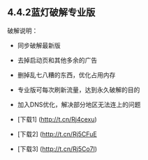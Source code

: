 
## 4.4.2蓝灯破解专业版
破解说明：
* 同步破解最新版
* 去掉启动页和其他多余的广告
* 删掉乱七八糟的东西，优化占用内存
* 专业版可每次刷新流量，达到永久破解的目的
* 加入DNS优化，解决部分地区无法连上的问题


* [下载1] (http://t.cn/Rj4cexu)
* [下载2] (http://t.cn/Rj5CFuE
* [下载3] (http://t.cn/Rj5Co7l)


